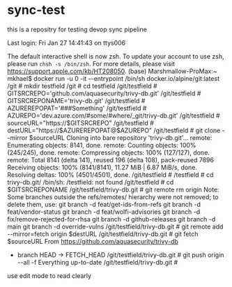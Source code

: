 # sync-test
this is a repositry for testing devop sync pipeline

Last login: Fri Jan 27 14:41:43 on ttys006

The default interactive shell is now zsh.
To update your account to use zsh, please run `chsh -s /bin/zsh`.
For more details, please visit https://support.apple.com/kb/HT208050.
(base) Marshmallow-ProMax:~ mkhael$ docker run -u 0 -it --entrypoint /bin/sh docker.io/alpine/git:latest
/git # mkdir testfield
/git # cd testfield
/git/testfield # GITSRCREPO='github.com/aquasecurity/trivy-db.git'
/git/testfield # GITSRCREPONAME='trivy-db.git'
/git/testfield # AZUREREPOPAT='###Something'
/git/testfield # AZUREPO='dev.azure.com/#some/#where/_git/trivy-db.git'
/git/testfield # sourceURL="https://$GITSRCREPO"
/git/testfield # destURL="https://$AZUREREPOPAT@$AZUREPO"
/git/testfield # git clone --mirror $sourceURL
Cloning into bare repository 'trivy-db.git'...
remote: Enumerating objects: 8141, done.
remote: Counting objects: 100% (245/245), done.
remote: Compressing objects: 100% (127/127), done.
remote: Total 8141 (delta 141), reused 196 (delta 108), pack-reused 7896
Receiving objects: 100% (8141/8141), 11.27 MiB | 6.87 MiB/s, done.
Resolving deltas: 100% (4501/4501), done.
/git/testfield # /testfield # cd trivy-db.git/
/bin/sh: /testfield: not found
/git/testfield # cd $GITSRCREPONAME
/git/testfield/trivy-db.git # git remote rm origin
Note: Some branches outside the refs/remotes/ hierarchy were not removed;
to delete them, use:
  git branch -d feat/get-ids-from-refs
  git branch -d feat/vendor-status
  git branch -d feat/wolfi-advisories
  git branch -d fix/remove-rejected-for-rhsa
  git branch -d github-releases
  git branch -d main
  git branch -d override-vulns
/git/testfield/trivy-db.git # git remote add --mirror=fetch origin $destURL
/git/testfield/trivy-db.git # git fetch $sourceURL
From https://github.com/aquasecurity/trivy-db
 * branch            HEAD       -> FETCH_HEAD
/git/testfield/trivy-db.git # git push origin --all -f
Everything up-to-date
/git/testfield/trivy-db.git #

use edit mode to read clearly
